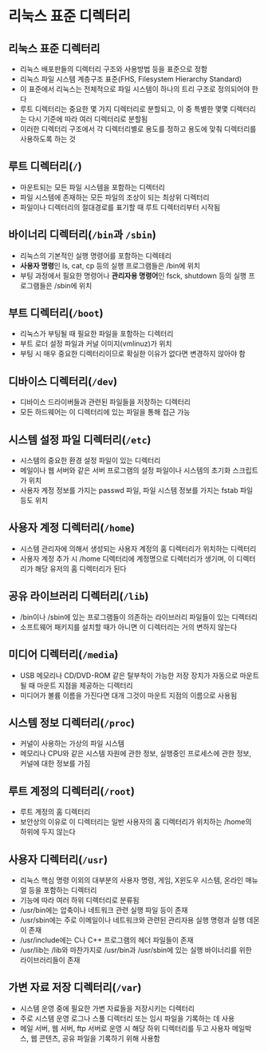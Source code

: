리눅스 표준 디렉터리
========

## 리눅스 표준 디렉터리

- 리눅스 배포판들의 디렉터리 구조와 사용방법 등을 표준으로 정함
- 리눅스 파일 시스템 계층구조 표준(FHS, Filesystem Hierarchy Standard) 
- 이 표준에서 리눅스는 전체적으로 파일 시스템이 하나의 트리 구조로 정의되어야 한다
- 루트 디렉터리는 중요한 몇 가지 디렉터리로 분할되고, 이 중 특별한 몇몇 디렉터리는 다시 기준에 따라 여러 디렉터리로 분할됨
- 이러한 디렉터리 구조에서 각 디렉터리별로 용도를 정하고 용도에 맞춰 디렉터리를 사용하도록 하는 것

## 루트 디렉터리(`/`)

- 마운트되는 모든 파일 시스템을 포함하는 디렉터리
- 파일 시스템에 존재하는 모든 파일의 조상이 되는 최상위 디렉터리
- 파일이나 디렉터리의 절대경로를 표기할 때 루트 디렉터리부터 시작됨


## 바이너리 디렉터리(`/bin`과 `/sbin`)

- 리눅스의 기본적인 실행 명령어를 포함하는 디렉테리
- **사용자 명령**인 ls, cat, cp 등의 실행 프로그램들은 /bin에 위치
- 부팅 과정에서 필요한 명령어나 **관리자용 명령어**인 fsck, shutdown 등의 실행 프로그램들은 /sbin에 위치


## 부트 디렉터리(`/boot`)

- 리눅스가 부팅될 때 필요한 파일을 포함하는 디렉터리
- 부트 로더 설정 파일과 커널 이미지(vmlinuz)가 위치
- 부팅 시 매우 중요한 디렉터리이므로 확실한 이유가 없다면 변경하지 않아야 함


## 디바이스 디렉터리(`/dev`)

- 디바이스 드라이버들과 관련된 파일들을 저장하는 디렉터리
- 모든 하드웨어는 이 디렉터리에 있는 파일을 통해 접근 가능


## 시스템 설정 파일 디렉터리(`/etc`)

- 시스템의 중요한 환경 설정 파일이 있는 디렉터리
- 메일이나 웹 서버와 같은 서버 프로그램의 설정 파일이나 시스템의 초기화 스크립트가 위치
- 사용자 계정 정보를 가지는 passwd 파일, 파일 시스템 정보를 가지는 fstab 파일 등도 위치


## 사용자 계정 디렉터리(`/home`)

- 시스템 관리자에 의해서 생성되는 사용자 계정의 홈 디렉터리가 위치하는 디렉터리
- 사용자 계정 추가 시 /home 디렉터리에 계정명으로 디렉터리가 생기며, 이 디렉터리가 해당 유저의 홈 디렉터리가 된다


## 공유 라이브러리 디렉터리(`/lib`)

- /bin이나 /sbin에 있는 프로그램들이 의존하는 라이브러리 파일들이 있는 디렉터리
- 소프트웨어 패키지를 설치할 때가 아니면 이 디렉터리는 거의 변하지 않는다


## 미디어 디렉터리(`/media`)

- USB 메모리나 CD/DVD-ROM 같은 탈부착이 가능한 저장 장치가 자동으로 마운트될 때 마운트 지점을 제공하는 디렉터리
- 미디어가 볼륨 이름을 가진다면 대개 그것이 마운트 지점의 이름으로 사용됨


## 시스템 정보 디렉터리(`/proc`)

- 커널이 사용하는 가상의 파일 시스템
- 메모리나 CPU와 같은 시스템 자원에 관한 정보, 실행중인 프로세스에 관한 정보, 커널에 대한 정보를 가짐


## 루트 계정의 디렉터리(`/root`)

- 루트 계정의 홈 디렉터리
- 보안상의 이유로 이 디렉터리는 일반 사용자의 홈 디렉터리가 위치하는 /home의 하위에 두지 않는다


## 사용자 디렉터리(`/usr`)

- 리눅스 핵심 명령 이외의 대부분의 사용자 명령, 게임, X윈도우 시스템, 온라인 매뉴얼 등을 포함하는 디렉터리
- 기능에 따라 여러 하위 디렉터리로 분류됨
- /usr/bin에는 압축이나 네트워크 관련 실행 파일 등이 존재
- /usr/sbin에는 주로 이메일이나 네트워크와 관련된 관리자용 실행 명령과 실행 데몬이 존재
- /usr/include에는 C나 C++ 프로그램의 헤더 파일들이 존재
- /usr/lib는 /lib와 마찬가지로 /usr/bin과 /usr/sbin에 있는 실행 바이너리를 위한 라이브러리들이 존재


## 가변 자료 저장 디렉터리(`/var`)

- 시스템 운영 중에 필요한 가변 자료들을 저장시키는 디렉터리
- 주로 시스템 운영 로그나 스풀 디렉터리 또는 임시 파일을 기록하는 데 사용
- 메일 서버, 웹 서버, ftp 서버로 운영 시 해당 하위 디렉터리를 두고 사용자 메일박스, 웹 콘텐츠, 공유 파일을 기록하기 위해 사용함

